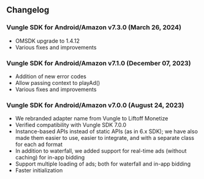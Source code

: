 ## Changelog

### Vungle SDK for Android/Amazon v7.3.0 (March 26, 2024)

* OMSDK upgrade to 1.4.12
* Various fixes and improvements

### Vungle SDK for Android/Amazon v7.1.0 (December 07, 2023)

* Addition of new error codes
* Allow passing context to playAd()
* Various fixes and improvements

### Vungle SDK for Android/Amazon v7.0.0 (August 24, 2023)

* We rebranded adapter name from Vungle to Liftoff Monetize
* Verified compatibility with Vungle SDK 7.0.0
* Instance-based APIs instead of static APIs (as in 6.x SDK); we have also made them easier to use, easier to integrate, and with a separate class for each ad format
* In addition to waterfall, we added support for real-time ads (without caching) for in-app bidding
* Support multiple loading of ads; both for waterfall and in-app bidding
* Faster initialization